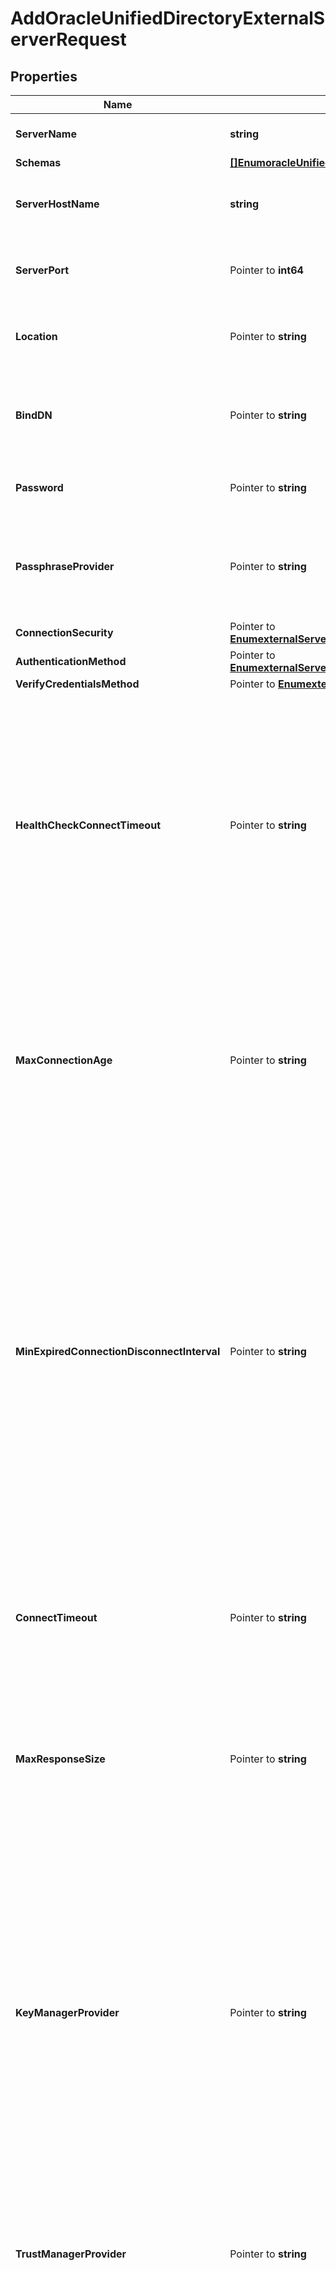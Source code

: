 # AddOracleUnifiedDirectoryExternalServerRequest

## Properties

Name | Type | Description | Notes
------------ | ------------- | ------------- | -------------
**ServerName** | **string** | Name of the new External Server | 
**Schemas** | [**[]EnumoracleUnifiedDirectoryExternalServerSchemaUrn**](EnumoracleUnifiedDirectoryExternalServerSchemaUrn.md) |  | 
**ServerHostName** | **string** | The host name or IP address of the target LDAP server. | 
**ServerPort** | Pointer to **int64** | The port number on which the server listens for requests. | [optional] 
**Location** | Pointer to **string** | Specifies the location for the LDAP External Server. | [optional] 
**BindDN** | Pointer to **string** | The DN to use to bind to the target LDAP server if simple authentication is required. | [optional] 
**Password** | Pointer to **string** | The login password for the specified user. | [optional] 
**PassphraseProvider** | Pointer to **string** | The passphrase provider to use to obtain the login password for the specified user. | [optional] 
**ConnectionSecurity** | Pointer to [**EnumexternalServerOracleUnifiedDirectoryConnectionSecurityProp**](EnumexternalServerOracleUnifiedDirectoryConnectionSecurityProp.md) |  | [optional] 
**AuthenticationMethod** | Pointer to [**EnumexternalServerOracleUnifiedDirectoryAuthenticationMethodProp**](EnumexternalServerOracleUnifiedDirectoryAuthenticationMethodProp.md) |  | [optional] 
**VerifyCredentialsMethod** | Pointer to [**EnumexternalServerVerifyCredentialsMethodProp**](EnumexternalServerVerifyCredentialsMethodProp.md) |  | [optional] 
**HealthCheckConnectTimeout** | Pointer to **string** | Specifies the maximum length of time to wait for a connection to be established for the purpose of performing a health check. If the connection cannot be established within this length of time, the server will be classified as unavailable. | [optional] 
**MaxConnectionAge** | Pointer to **string** | Specifies the maximum length of time that connections to this server should be allowed to remain established before being closed and replaced with newly-established connections. | [optional] 
**MinExpiredConnectionDisconnectInterval** | Pointer to **string** | Specifies the minimum length of time that should pass between connection closures as a result of the connections being established for longer than the maximum connection age. This may help avoid cases in which a large number of connections are closed and re-established in a short period of time because of the maximum connection age. | [optional] 
**ConnectTimeout** | Pointer to **string** | Specifies the maximum length of time to wait for a connection to be established before giving up and considering the server unavailable. | [optional] 
**MaxResponseSize** | Pointer to **string** | Specifies the maximum response size that should be supported for messages received from the LDAP external server. | [optional] 
**KeyManagerProvider** | Pointer to **string** | The key manager provider to use if SSL or StartTLS is to be used for connection-level security. When specifying a value for this property (except when using the Null key manager provider) you must ensure that the external server trusts this server&#39;s public certificate by adding this server&#39;s public certificate to the external server&#39;s trust store. | [optional] 
**TrustManagerProvider** | Pointer to **string** | The trust manager provider to use if SSL or StartTLS is to be used for connection-level security. | [optional] 
**InitialConnections** | Pointer to **int64** | The number of connections to initially establish to the LDAP external server. A value of zero indicates that the number of connections should be dynamically based on the number of available worker threads. This will be ignored when using a thread-local connection pool. | [optional] 
**MaxConnections** | Pointer to **int64** | The maximum number of concurrent connections to maintain for the LDAP external server. A value of zero indicates that the number of connections should be dynamically based on the number of available worker threads. This will be ignored when using a thread-local connection pool. | [optional] 
**DefunctConnectionResultCode** | Pointer to [**[]EnumexternalServerDefunctConnectionResultCodeProp**](EnumexternalServerDefunctConnectionResultCodeProp.md) |  | [optional] 
**AbandonOnTimeout** | Pointer to **bool** | Indicates whether to send an abandon request for an operation for which a response timeout is encountered. A request which has timed out on one server may be retried on another server regardless of whether an abandon request is sent, but if the initial attempt is not abandoned then a long-running operation may unnecessarily continue to consume processing resources on the initial server. | [optional] 
**Description** | Pointer to **string** | A description for this External Server | [optional] 

## Methods

### NewAddOracleUnifiedDirectoryExternalServerRequest

`func NewAddOracleUnifiedDirectoryExternalServerRequest(serverName string, schemas []EnumoracleUnifiedDirectoryExternalServerSchemaUrn, serverHostName string, ) *AddOracleUnifiedDirectoryExternalServerRequest`

NewAddOracleUnifiedDirectoryExternalServerRequest instantiates a new AddOracleUnifiedDirectoryExternalServerRequest object
This constructor will assign default values to properties that have it defined,
and makes sure properties required by API are set, but the set of arguments
will change when the set of required properties is changed

### NewAddOracleUnifiedDirectoryExternalServerRequestWithDefaults

`func NewAddOracleUnifiedDirectoryExternalServerRequestWithDefaults() *AddOracleUnifiedDirectoryExternalServerRequest`

NewAddOracleUnifiedDirectoryExternalServerRequestWithDefaults instantiates a new AddOracleUnifiedDirectoryExternalServerRequest object
This constructor will only assign default values to properties that have it defined,
but it doesn't guarantee that properties required by API are set

### GetServerName

`func (o *AddOracleUnifiedDirectoryExternalServerRequest) GetServerName() string`

GetServerName returns the ServerName field if non-nil, zero value otherwise.

### GetServerNameOk

`func (o *AddOracleUnifiedDirectoryExternalServerRequest) GetServerNameOk() (*string, bool)`

GetServerNameOk returns a tuple with the ServerName field if it's non-nil, zero value otherwise
and a boolean to check if the value has been set.

### SetServerName

`func (o *AddOracleUnifiedDirectoryExternalServerRequest) SetServerName(v string)`

SetServerName sets ServerName field to given value.


### GetSchemas

`func (o *AddOracleUnifiedDirectoryExternalServerRequest) GetSchemas() []EnumoracleUnifiedDirectoryExternalServerSchemaUrn`

GetSchemas returns the Schemas field if non-nil, zero value otherwise.

### GetSchemasOk

`func (o *AddOracleUnifiedDirectoryExternalServerRequest) GetSchemasOk() (*[]EnumoracleUnifiedDirectoryExternalServerSchemaUrn, bool)`

GetSchemasOk returns a tuple with the Schemas field if it's non-nil, zero value otherwise
and a boolean to check if the value has been set.

### SetSchemas

`func (o *AddOracleUnifiedDirectoryExternalServerRequest) SetSchemas(v []EnumoracleUnifiedDirectoryExternalServerSchemaUrn)`

SetSchemas sets Schemas field to given value.


### GetServerHostName

`func (o *AddOracleUnifiedDirectoryExternalServerRequest) GetServerHostName() string`

GetServerHostName returns the ServerHostName field if non-nil, zero value otherwise.

### GetServerHostNameOk

`func (o *AddOracleUnifiedDirectoryExternalServerRequest) GetServerHostNameOk() (*string, bool)`

GetServerHostNameOk returns a tuple with the ServerHostName field if it's non-nil, zero value otherwise
and a boolean to check if the value has been set.

### SetServerHostName

`func (o *AddOracleUnifiedDirectoryExternalServerRequest) SetServerHostName(v string)`

SetServerHostName sets ServerHostName field to given value.


### GetServerPort

`func (o *AddOracleUnifiedDirectoryExternalServerRequest) GetServerPort() int64`

GetServerPort returns the ServerPort field if non-nil, zero value otherwise.

### GetServerPortOk

`func (o *AddOracleUnifiedDirectoryExternalServerRequest) GetServerPortOk() (*int64, bool)`

GetServerPortOk returns a tuple with the ServerPort field if it's non-nil, zero value otherwise
and a boolean to check if the value has been set.

### SetServerPort

`func (o *AddOracleUnifiedDirectoryExternalServerRequest) SetServerPort(v int64)`

SetServerPort sets ServerPort field to given value.

### HasServerPort

`func (o *AddOracleUnifiedDirectoryExternalServerRequest) HasServerPort() bool`

HasServerPort returns a boolean if a field has been set.

### GetLocation

`func (o *AddOracleUnifiedDirectoryExternalServerRequest) GetLocation() string`

GetLocation returns the Location field if non-nil, zero value otherwise.

### GetLocationOk

`func (o *AddOracleUnifiedDirectoryExternalServerRequest) GetLocationOk() (*string, bool)`

GetLocationOk returns a tuple with the Location field if it's non-nil, zero value otherwise
and a boolean to check if the value has been set.

### SetLocation

`func (o *AddOracleUnifiedDirectoryExternalServerRequest) SetLocation(v string)`

SetLocation sets Location field to given value.

### HasLocation

`func (o *AddOracleUnifiedDirectoryExternalServerRequest) HasLocation() bool`

HasLocation returns a boolean if a field has been set.

### GetBindDN

`func (o *AddOracleUnifiedDirectoryExternalServerRequest) GetBindDN() string`

GetBindDN returns the BindDN field if non-nil, zero value otherwise.

### GetBindDNOk

`func (o *AddOracleUnifiedDirectoryExternalServerRequest) GetBindDNOk() (*string, bool)`

GetBindDNOk returns a tuple with the BindDN field if it's non-nil, zero value otherwise
and a boolean to check if the value has been set.

### SetBindDN

`func (o *AddOracleUnifiedDirectoryExternalServerRequest) SetBindDN(v string)`

SetBindDN sets BindDN field to given value.

### HasBindDN

`func (o *AddOracleUnifiedDirectoryExternalServerRequest) HasBindDN() bool`

HasBindDN returns a boolean if a field has been set.

### GetPassword

`func (o *AddOracleUnifiedDirectoryExternalServerRequest) GetPassword() string`

GetPassword returns the Password field if non-nil, zero value otherwise.

### GetPasswordOk

`func (o *AddOracleUnifiedDirectoryExternalServerRequest) GetPasswordOk() (*string, bool)`

GetPasswordOk returns a tuple with the Password field if it's non-nil, zero value otherwise
and a boolean to check if the value has been set.

### SetPassword

`func (o *AddOracleUnifiedDirectoryExternalServerRequest) SetPassword(v string)`

SetPassword sets Password field to given value.

### HasPassword

`func (o *AddOracleUnifiedDirectoryExternalServerRequest) HasPassword() bool`

HasPassword returns a boolean if a field has been set.

### GetPassphraseProvider

`func (o *AddOracleUnifiedDirectoryExternalServerRequest) GetPassphraseProvider() string`

GetPassphraseProvider returns the PassphraseProvider field if non-nil, zero value otherwise.

### GetPassphraseProviderOk

`func (o *AddOracleUnifiedDirectoryExternalServerRequest) GetPassphraseProviderOk() (*string, bool)`

GetPassphraseProviderOk returns a tuple with the PassphraseProvider field if it's non-nil, zero value otherwise
and a boolean to check if the value has been set.

### SetPassphraseProvider

`func (o *AddOracleUnifiedDirectoryExternalServerRequest) SetPassphraseProvider(v string)`

SetPassphraseProvider sets PassphraseProvider field to given value.

### HasPassphraseProvider

`func (o *AddOracleUnifiedDirectoryExternalServerRequest) HasPassphraseProvider() bool`

HasPassphraseProvider returns a boolean if a field has been set.

### GetConnectionSecurity

`func (o *AddOracleUnifiedDirectoryExternalServerRequest) GetConnectionSecurity() EnumexternalServerOracleUnifiedDirectoryConnectionSecurityProp`

GetConnectionSecurity returns the ConnectionSecurity field if non-nil, zero value otherwise.

### GetConnectionSecurityOk

`func (o *AddOracleUnifiedDirectoryExternalServerRequest) GetConnectionSecurityOk() (*EnumexternalServerOracleUnifiedDirectoryConnectionSecurityProp, bool)`

GetConnectionSecurityOk returns a tuple with the ConnectionSecurity field if it's non-nil, zero value otherwise
and a boolean to check if the value has been set.

### SetConnectionSecurity

`func (o *AddOracleUnifiedDirectoryExternalServerRequest) SetConnectionSecurity(v EnumexternalServerOracleUnifiedDirectoryConnectionSecurityProp)`

SetConnectionSecurity sets ConnectionSecurity field to given value.

### HasConnectionSecurity

`func (o *AddOracleUnifiedDirectoryExternalServerRequest) HasConnectionSecurity() bool`

HasConnectionSecurity returns a boolean if a field has been set.

### GetAuthenticationMethod

`func (o *AddOracleUnifiedDirectoryExternalServerRequest) GetAuthenticationMethod() EnumexternalServerOracleUnifiedDirectoryAuthenticationMethodProp`

GetAuthenticationMethod returns the AuthenticationMethod field if non-nil, zero value otherwise.

### GetAuthenticationMethodOk

`func (o *AddOracleUnifiedDirectoryExternalServerRequest) GetAuthenticationMethodOk() (*EnumexternalServerOracleUnifiedDirectoryAuthenticationMethodProp, bool)`

GetAuthenticationMethodOk returns a tuple with the AuthenticationMethod field if it's non-nil, zero value otherwise
and a boolean to check if the value has been set.

### SetAuthenticationMethod

`func (o *AddOracleUnifiedDirectoryExternalServerRequest) SetAuthenticationMethod(v EnumexternalServerOracleUnifiedDirectoryAuthenticationMethodProp)`

SetAuthenticationMethod sets AuthenticationMethod field to given value.

### HasAuthenticationMethod

`func (o *AddOracleUnifiedDirectoryExternalServerRequest) HasAuthenticationMethod() bool`

HasAuthenticationMethod returns a boolean if a field has been set.

### GetVerifyCredentialsMethod

`func (o *AddOracleUnifiedDirectoryExternalServerRequest) GetVerifyCredentialsMethod() EnumexternalServerVerifyCredentialsMethodProp`

GetVerifyCredentialsMethod returns the VerifyCredentialsMethod field if non-nil, zero value otherwise.

### GetVerifyCredentialsMethodOk

`func (o *AddOracleUnifiedDirectoryExternalServerRequest) GetVerifyCredentialsMethodOk() (*EnumexternalServerVerifyCredentialsMethodProp, bool)`

GetVerifyCredentialsMethodOk returns a tuple with the VerifyCredentialsMethod field if it's non-nil, zero value otherwise
and a boolean to check if the value has been set.

### SetVerifyCredentialsMethod

`func (o *AddOracleUnifiedDirectoryExternalServerRequest) SetVerifyCredentialsMethod(v EnumexternalServerVerifyCredentialsMethodProp)`

SetVerifyCredentialsMethod sets VerifyCredentialsMethod field to given value.

### HasVerifyCredentialsMethod

`func (o *AddOracleUnifiedDirectoryExternalServerRequest) HasVerifyCredentialsMethod() bool`

HasVerifyCredentialsMethod returns a boolean if a field has been set.

### GetHealthCheckConnectTimeout

`func (o *AddOracleUnifiedDirectoryExternalServerRequest) GetHealthCheckConnectTimeout() string`

GetHealthCheckConnectTimeout returns the HealthCheckConnectTimeout field if non-nil, zero value otherwise.

### GetHealthCheckConnectTimeoutOk

`func (o *AddOracleUnifiedDirectoryExternalServerRequest) GetHealthCheckConnectTimeoutOk() (*string, bool)`

GetHealthCheckConnectTimeoutOk returns a tuple with the HealthCheckConnectTimeout field if it's non-nil, zero value otherwise
and a boolean to check if the value has been set.

### SetHealthCheckConnectTimeout

`func (o *AddOracleUnifiedDirectoryExternalServerRequest) SetHealthCheckConnectTimeout(v string)`

SetHealthCheckConnectTimeout sets HealthCheckConnectTimeout field to given value.

### HasHealthCheckConnectTimeout

`func (o *AddOracleUnifiedDirectoryExternalServerRequest) HasHealthCheckConnectTimeout() bool`

HasHealthCheckConnectTimeout returns a boolean if a field has been set.

### GetMaxConnectionAge

`func (o *AddOracleUnifiedDirectoryExternalServerRequest) GetMaxConnectionAge() string`

GetMaxConnectionAge returns the MaxConnectionAge field if non-nil, zero value otherwise.

### GetMaxConnectionAgeOk

`func (o *AddOracleUnifiedDirectoryExternalServerRequest) GetMaxConnectionAgeOk() (*string, bool)`

GetMaxConnectionAgeOk returns a tuple with the MaxConnectionAge field if it's non-nil, zero value otherwise
and a boolean to check if the value has been set.

### SetMaxConnectionAge

`func (o *AddOracleUnifiedDirectoryExternalServerRequest) SetMaxConnectionAge(v string)`

SetMaxConnectionAge sets MaxConnectionAge field to given value.

### HasMaxConnectionAge

`func (o *AddOracleUnifiedDirectoryExternalServerRequest) HasMaxConnectionAge() bool`

HasMaxConnectionAge returns a boolean if a field has been set.

### GetMinExpiredConnectionDisconnectInterval

`func (o *AddOracleUnifiedDirectoryExternalServerRequest) GetMinExpiredConnectionDisconnectInterval() string`

GetMinExpiredConnectionDisconnectInterval returns the MinExpiredConnectionDisconnectInterval field if non-nil, zero value otherwise.

### GetMinExpiredConnectionDisconnectIntervalOk

`func (o *AddOracleUnifiedDirectoryExternalServerRequest) GetMinExpiredConnectionDisconnectIntervalOk() (*string, bool)`

GetMinExpiredConnectionDisconnectIntervalOk returns a tuple with the MinExpiredConnectionDisconnectInterval field if it's non-nil, zero value otherwise
and a boolean to check if the value has been set.

### SetMinExpiredConnectionDisconnectInterval

`func (o *AddOracleUnifiedDirectoryExternalServerRequest) SetMinExpiredConnectionDisconnectInterval(v string)`

SetMinExpiredConnectionDisconnectInterval sets MinExpiredConnectionDisconnectInterval field to given value.

### HasMinExpiredConnectionDisconnectInterval

`func (o *AddOracleUnifiedDirectoryExternalServerRequest) HasMinExpiredConnectionDisconnectInterval() bool`

HasMinExpiredConnectionDisconnectInterval returns a boolean if a field has been set.

### GetConnectTimeout

`func (o *AddOracleUnifiedDirectoryExternalServerRequest) GetConnectTimeout() string`

GetConnectTimeout returns the ConnectTimeout field if non-nil, zero value otherwise.

### GetConnectTimeoutOk

`func (o *AddOracleUnifiedDirectoryExternalServerRequest) GetConnectTimeoutOk() (*string, bool)`

GetConnectTimeoutOk returns a tuple with the ConnectTimeout field if it's non-nil, zero value otherwise
and a boolean to check if the value has been set.

### SetConnectTimeout

`func (o *AddOracleUnifiedDirectoryExternalServerRequest) SetConnectTimeout(v string)`

SetConnectTimeout sets ConnectTimeout field to given value.

### HasConnectTimeout

`func (o *AddOracleUnifiedDirectoryExternalServerRequest) HasConnectTimeout() bool`

HasConnectTimeout returns a boolean if a field has been set.

### GetMaxResponseSize

`func (o *AddOracleUnifiedDirectoryExternalServerRequest) GetMaxResponseSize() string`

GetMaxResponseSize returns the MaxResponseSize field if non-nil, zero value otherwise.

### GetMaxResponseSizeOk

`func (o *AddOracleUnifiedDirectoryExternalServerRequest) GetMaxResponseSizeOk() (*string, bool)`

GetMaxResponseSizeOk returns a tuple with the MaxResponseSize field if it's non-nil, zero value otherwise
and a boolean to check if the value has been set.

### SetMaxResponseSize

`func (o *AddOracleUnifiedDirectoryExternalServerRequest) SetMaxResponseSize(v string)`

SetMaxResponseSize sets MaxResponseSize field to given value.

### HasMaxResponseSize

`func (o *AddOracleUnifiedDirectoryExternalServerRequest) HasMaxResponseSize() bool`

HasMaxResponseSize returns a boolean if a field has been set.

### GetKeyManagerProvider

`func (o *AddOracleUnifiedDirectoryExternalServerRequest) GetKeyManagerProvider() string`

GetKeyManagerProvider returns the KeyManagerProvider field if non-nil, zero value otherwise.

### GetKeyManagerProviderOk

`func (o *AddOracleUnifiedDirectoryExternalServerRequest) GetKeyManagerProviderOk() (*string, bool)`

GetKeyManagerProviderOk returns a tuple with the KeyManagerProvider field if it's non-nil, zero value otherwise
and a boolean to check if the value has been set.

### SetKeyManagerProvider

`func (o *AddOracleUnifiedDirectoryExternalServerRequest) SetKeyManagerProvider(v string)`

SetKeyManagerProvider sets KeyManagerProvider field to given value.

### HasKeyManagerProvider

`func (o *AddOracleUnifiedDirectoryExternalServerRequest) HasKeyManagerProvider() bool`

HasKeyManagerProvider returns a boolean if a field has been set.

### GetTrustManagerProvider

`func (o *AddOracleUnifiedDirectoryExternalServerRequest) GetTrustManagerProvider() string`

GetTrustManagerProvider returns the TrustManagerProvider field if non-nil, zero value otherwise.

### GetTrustManagerProviderOk

`func (o *AddOracleUnifiedDirectoryExternalServerRequest) GetTrustManagerProviderOk() (*string, bool)`

GetTrustManagerProviderOk returns a tuple with the TrustManagerProvider field if it's non-nil, zero value otherwise
and a boolean to check if the value has been set.

### SetTrustManagerProvider

`func (o *AddOracleUnifiedDirectoryExternalServerRequest) SetTrustManagerProvider(v string)`

SetTrustManagerProvider sets TrustManagerProvider field to given value.

### HasTrustManagerProvider

`func (o *AddOracleUnifiedDirectoryExternalServerRequest) HasTrustManagerProvider() bool`

HasTrustManagerProvider returns a boolean if a field has been set.

### GetInitialConnections

`func (o *AddOracleUnifiedDirectoryExternalServerRequest) GetInitialConnections() int64`

GetInitialConnections returns the InitialConnections field if non-nil, zero value otherwise.

### GetInitialConnectionsOk

`func (o *AddOracleUnifiedDirectoryExternalServerRequest) GetInitialConnectionsOk() (*int64, bool)`

GetInitialConnectionsOk returns a tuple with the InitialConnections field if it's non-nil, zero value otherwise
and a boolean to check if the value has been set.

### SetInitialConnections

`func (o *AddOracleUnifiedDirectoryExternalServerRequest) SetInitialConnections(v int64)`

SetInitialConnections sets InitialConnections field to given value.

### HasInitialConnections

`func (o *AddOracleUnifiedDirectoryExternalServerRequest) HasInitialConnections() bool`

HasInitialConnections returns a boolean if a field has been set.

### GetMaxConnections

`func (o *AddOracleUnifiedDirectoryExternalServerRequest) GetMaxConnections() int64`

GetMaxConnections returns the MaxConnections field if non-nil, zero value otherwise.

### GetMaxConnectionsOk

`func (o *AddOracleUnifiedDirectoryExternalServerRequest) GetMaxConnectionsOk() (*int64, bool)`

GetMaxConnectionsOk returns a tuple with the MaxConnections field if it's non-nil, zero value otherwise
and a boolean to check if the value has been set.

### SetMaxConnections

`func (o *AddOracleUnifiedDirectoryExternalServerRequest) SetMaxConnections(v int64)`

SetMaxConnections sets MaxConnections field to given value.

### HasMaxConnections

`func (o *AddOracleUnifiedDirectoryExternalServerRequest) HasMaxConnections() bool`

HasMaxConnections returns a boolean if a field has been set.

### GetDefunctConnectionResultCode

`func (o *AddOracleUnifiedDirectoryExternalServerRequest) GetDefunctConnectionResultCode() []EnumexternalServerDefunctConnectionResultCodeProp`

GetDefunctConnectionResultCode returns the DefunctConnectionResultCode field if non-nil, zero value otherwise.

### GetDefunctConnectionResultCodeOk

`func (o *AddOracleUnifiedDirectoryExternalServerRequest) GetDefunctConnectionResultCodeOk() (*[]EnumexternalServerDefunctConnectionResultCodeProp, bool)`

GetDefunctConnectionResultCodeOk returns a tuple with the DefunctConnectionResultCode field if it's non-nil, zero value otherwise
and a boolean to check if the value has been set.

### SetDefunctConnectionResultCode

`func (o *AddOracleUnifiedDirectoryExternalServerRequest) SetDefunctConnectionResultCode(v []EnumexternalServerDefunctConnectionResultCodeProp)`

SetDefunctConnectionResultCode sets DefunctConnectionResultCode field to given value.

### HasDefunctConnectionResultCode

`func (o *AddOracleUnifiedDirectoryExternalServerRequest) HasDefunctConnectionResultCode() bool`

HasDefunctConnectionResultCode returns a boolean if a field has been set.

### GetAbandonOnTimeout

`func (o *AddOracleUnifiedDirectoryExternalServerRequest) GetAbandonOnTimeout() bool`

GetAbandonOnTimeout returns the AbandonOnTimeout field if non-nil, zero value otherwise.

### GetAbandonOnTimeoutOk

`func (o *AddOracleUnifiedDirectoryExternalServerRequest) GetAbandonOnTimeoutOk() (*bool, bool)`

GetAbandonOnTimeoutOk returns a tuple with the AbandonOnTimeout field if it's non-nil, zero value otherwise
and a boolean to check if the value has been set.

### SetAbandonOnTimeout

`func (o *AddOracleUnifiedDirectoryExternalServerRequest) SetAbandonOnTimeout(v bool)`

SetAbandonOnTimeout sets AbandonOnTimeout field to given value.

### HasAbandonOnTimeout

`func (o *AddOracleUnifiedDirectoryExternalServerRequest) HasAbandonOnTimeout() bool`

HasAbandonOnTimeout returns a boolean if a field has been set.

### GetDescription

`func (o *AddOracleUnifiedDirectoryExternalServerRequest) GetDescription() string`

GetDescription returns the Description field if non-nil, zero value otherwise.

### GetDescriptionOk

`func (o *AddOracleUnifiedDirectoryExternalServerRequest) GetDescriptionOk() (*string, bool)`

GetDescriptionOk returns a tuple with the Description field if it's non-nil, zero value otherwise
and a boolean to check if the value has been set.

### SetDescription

`func (o *AddOracleUnifiedDirectoryExternalServerRequest) SetDescription(v string)`

SetDescription sets Description field to given value.

### HasDescription

`func (o *AddOracleUnifiedDirectoryExternalServerRequest) HasDescription() bool`

HasDescription returns a boolean if a field has been set.


[[Back to Model list]](../README.md#documentation-for-models) [[Back to API list]](../README.md#documentation-for-api-endpoints) [[Back to README]](../README.md)


